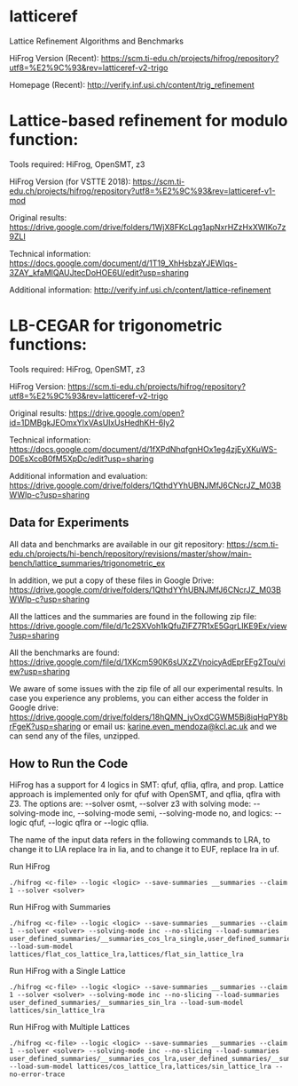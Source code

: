 # latticeref
Lattice Refinement Algorithms and Benchmarks

HiFrog Version (Recent): https://scm.ti-edu.ch/projects/hifrog/repository?utf8=%E2%9C%93&rev=latticeref-v2-trigo 

Homepage (Recent): http://verify.inf.usi.ch/content/trig_refinement



Lattice-based refinement for modulo function:
=============================================
Tools required: HiFrog, OpenSMT, z3

HiFrog Version (for VSTTE 2018): https://scm.ti-edu.ch/projects/hifrog/repository?utf8=%E2%9C%93&rev=latticeref-v1-mod 

Original results: https://drive.google.com/drive/folders/1WjX8FKcLqg1apNxrHZzHxXWIKo7z9ZLI

Technical information: https://docs.google.com/document/d/1T19_XhHsbzaYJEWIqs-3ZAY_kfaMlQAUJtecDoHOE6U/edit?usp=sharing 

Additional information: http://verify.inf.usi.ch/content/lattice-refinement 



LB-CEGAR for trigonometric functions:
=====================================================
Tools required: HiFrog, OpenSMT, z3

HiFrog Version: https://scm.ti-edu.ch/projects/hifrog/repository?utf8=%E2%9C%93&rev=latticeref-v2-trigo 

Original results: https://drive.google.com/open?id=1DMBgkJEOmxYlxVAsUlxUsHedhKH-6ly2 

Technical information: https://docs.google.com/document/d/1fXPdNhqfgnHOx1eg4zjEyXKuWS-D0EsXcoB0fM5XpDc/edit?usp=sharing 

Additional information and evaluation: https://drive.google.com/drive/folders/1QthdYYhUBNJMfJ6CNcrJZ_M03BWWIp-c?usp=sharing 


Data for Experiments
--------------------

All data and benchmarks are available in our git repository:
https://scm.ti-edu.ch/projects/hi-bench/repository/revisions/master/show/main-bench/lattice_summaries/trigonometric_ex

In addition, we put a copy of these files in Google Drive:
https://drive.google.com/drive/folders/1QthdYYhUBNJMfJ6CNcrJZ_M03BWWIp-c?usp=sharing 

All the lattices and the summaries are found in the following zip file: 
https://drive.google.com/file/d/1c2SXVoh1kQfuZlFZ7R1xE5GqrLIKE9Ex/view?usp=sharing 

All the benchmarks are found: 
https://drive.google.com/file/d/1XKcm590K6sUXzZVnoicyAdEprEFg2Tou/view?usp=sharing 

We aware of some issues with the zip file of all our experimental results. In case you experience any problems, you can either access the folder in Google drive: https://drive.google.com/drive/folders/18hQMN_jvOxdCGWM5Bj8iqHqPY8brFgeK?usp=sharing or email us: karine.even_mendoza@kcl.ac.uk and we can send any of the files, unzipped.


How to Run the Code
-------------------
HiFrog has a support for 4 logics in SMT: qfuf, qflia, qflra, and prop. Lattice approach is implemented only for qfuf with OpenSMT, and qflia, qflra with Z3. The options are:
--solver osmt, --solver z3 with solving mode: --solving-mode inc, --solving-mode semi, --solving-mode no, and logics:  --logic qfuf, --logic qflra or --logic qflia.

The name of the input data refers in the following commands to LRA, to change it to LIA replace lra in lia, and to change it to EUF, replace lra in uf.
 
Run HiFrog
~~~~~~~~~~
./hifrog <c-file> --logic <logic> --save-summaries __summaries --claim 1 --solver <solver>
~~~~~~~~~~~~~~~~~~~~~~~~~~~~~~~~~~~~~~~~~~~~~~~~~~~~~~~~~~~~~~~~~~~~~~~~~~~~~~~~~~~~~~~~~~~

Run HiFrog with Summaries
~~~~~~~~~~~~~~~~~~~~~~~~~
./hifrog <c-file> --logic <logic> --save-summaries __summaries --claim 1 --solver <solver> --solving-mode inc --no-slicing --load-summaries user_defined_summaries/__summaries_cos_lra_single,user_defined_summaries/__summaries_sin_lra_single,user_defined_summaries/__summaries_const_sin_cos --load-sum-model lattices/flat_cos_lattice_lra,lattices/flat_sin_lattice_lra 
~~~~~~~~~~~~~~~~~~~~~~~~~~~~~~~~~~~~~~~~~~~~~~~~~~~~~~~~~~~~~~~~~~~~~~~~~~~~~~~~~~~~~~~~~~

Run HiFrog with a Single Lattice
~~~~~~~~~~~~~~~~~~~~~~~~~~~~~~~~
./hifrog <c-file> --logic <logic> --save-summaries __summaries --claim 1 --solver <solver> --solving-mode inc --no-slicing --load-summaries user_defined_summaries/__summaries_sin_lra --load-sum-model lattices/sin_lattice_lra 
~~~~~~~~~~~~~~~~~~~~~~~~~~~~~~~~~~~~~~~~~~~~~~~~~~~~~~~~~~~~~~~~~


Run HiFrog with Multiple Lattices
~~~~~~~~~~~~~~~~~~~~~~~~~~~~~~~~
./hifrog <c-file> --logic <logic> --save-summaries __summaries --claim 1 --solver <solver> --solving-mode inc --no-slicing --load-summaries user_defined_summaries/__summaries_cos_lra,user_defined_summaries/__summaries_sin_lra,user_defined_summaries/__summaries_const_sin_cos --load-sum-model lattices/cos_lattice_lra,lattices/sin_lattice_lra --no-error-trace
~~~~~~~~~~~~~~~~~~~~~~~~~~~~~~~~~~~~~~~~~~~~~~~~~~~~~~~~~~~~~~~~~~~~~~~~~~~~~~~~~~~~
